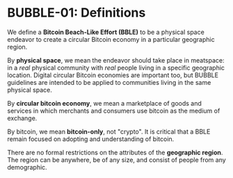 # BUBBLE-01: Definitions

We define a **Bitcoin Beach-Like Effort (BBLE)** to be a physical space endeavor to create a circular Bitcoin economy in a particular geographic region.

By **physical space**, we mean the endeavor should take place in meatspace: in a _real_ physical community with _real_ people living in a specific geographic location. Digital circular Bitcoin economies are important too, but BUBBLE guidelines are intended to be applied to communities living in the same physical space.

By **circular bitcoin economy**, we mean a marketplace of goods and services in which merchants and consumers use bitcoin as the medium of exchange. 

By bitcoin, we mean **bitcoin-only**, not "crypto". It is critical that a BBLE remain focused on adopting and understanding of bitcoin.

There are no formal restrictions on the attributes of the **geographic region**. The region can be anywhere, be of any size, and consist of people from any demographic.
